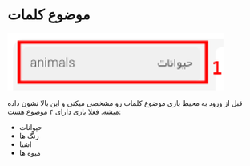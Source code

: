 # موضوع کلمات

![category](../../images/enviroments/1-category.png)

قبل از ورود به محیط بازی موضوع کلمات رو مشخصی میکنی و این بالا نشون داده میشه. فعلا بازی دارای ۴ موضوع هست:

-   حیوانات
-   رنگ ها
-   اشیا
-   میوه ها
